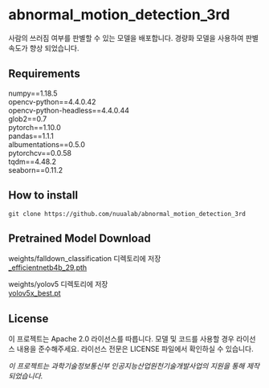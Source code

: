 # abnormal_motion_detection_3rd
사람의 쓰러짐 여부를 판별할 수 있는 모델을 배포합니다.
경량화 모델을 사용하여 판별 속도가 향상 되었습니다.

## Requirements
numpy==1.18.5   
opencv-python==4.4.0.42   
opencv-python-headless==4.4.0.44   
glob2==0.7   
pytorch==1.10.0   
pandas==1.1.1   
albumentations==0.5.0   
pytorchcv==0.0.58   
tqdm==4.48.2   
seaborn==0.11.2

## How to install

```
git clone https://github.com/nuualab/abnormal_motion_detection_3rd
```
   
## Pretrained Model Download
weights/falldown_classification 디렉토리에 저장   
[_efficientnetb4b_29.pth](https://drive.google.com/file/d/1aAcbP8E-g2BHUmoHCVGydUVSCy4g3vh0/view?usp=sharing, "_efficientnetb4b_29.pth")   
     
weights/yolov5 디렉토리에 저장   
[yolov5x_best.pt](https://drive.google.com/file/d/1x_B1vepkkI4An_7ApexVxYQdaJWgcck0/view?usp=sharing, "yolov5x_best.pt")   
   
## License
이 프로젝트는 Apache 2.0 라이선스를 따릅니다. 모델 및 코드를 사용할 경우 라이선스 내용을 준수해주세요. 라이선스 전문은 LICENSE 파일에서 확인하실 수 있습니다.

*이 프로젝트는 과학기술정보통신부 인공지능산업원천기술개발사업의 지원을 통해 제작 되었습니다.*
